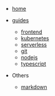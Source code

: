 <!-- docs/_sidebar.md -->

<ul>
  <li><a href="https://jeanmgirard.github.io/docs" target="_self" rel="noopener">home</a></li>
</ul>

* [guides](/README.md)
  * [frontend](/frontend/README.md)
  * [kubernetes](/kubernetes/README.md)
  * [serverless](/serverless/README.md)
  * [git](/git/README.md)
  * [nodejs](/nodejs/README.md)
  * [typescript](/typescript/README.md)

* Others
  * [markdown](/_others/guides-markdown.md)
